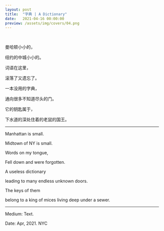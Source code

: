 ```yaml
---
layout: post
title:  "字典 | A Dictionary"
date:   2021-04-16 00:00:00
preview: /assets/img/covers/04.png
---
```


<br>

曼哈顿小小的，

纽约的中城小小的。

词语在这里，

滚落了又遗忘了。

一本没用的字典，

通向很多不知道尽头的门。

它的钥匙属于，

下水道的深处住着的老鼠的国王。

---

Manhattan is small.

Midtown of NY is small.

Words on my tongue,

Fell down and were forgotten.

A useless dictionary

leading to many endless unknown doors.

The keys of them

belong to a king of mices living deep under a sewer.

---

Medium: Text.

Date: Apr, 2021. NYC
